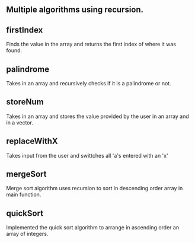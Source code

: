 
## Multiple algorithms using recursion.

## firstIndex
Finds the value in the array and returns the first index of where it was found.

## palindrome
Takes in an array and recursively checks if it is a palindrome or not.

## storeNum
Takes in an array and stores the value provided by the user in an array and in a vector.

## replaceWithX
Takes input from the user and swittches all 'a's entered with an 'x'

## mergeSort
Merge sort algorithm uses recursion to sort in descending order array in main function.

## quickSort
Implemented the quick sort algorithm to arrange in ascending order an array of integers.
